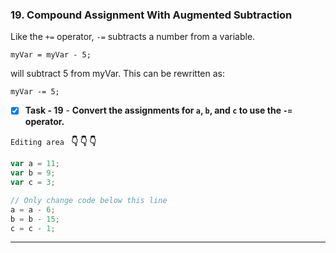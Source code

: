 
### 19. Compound Assignment With Augmented Subtraction
Like the `+=` operator, `-=` subtracts a number from a variable.

`myVar = myVar - 5;` 

will subtract 5 from myVar. This can be rewritten as:

`myVar -= 5;`
- [x] **Task - 19**  - **Convert the assignments for `a`, `b`, and `c` to use the `-=` operator.**

``Editing area `` **:point_down: :point_down: :point_down:**

```js
var a = 11;
var b = 9;
var c = 3;

// Only change code below this line
a = a - 6;
b = b - 15;
c = c - 1;
```
*************************************************************************************